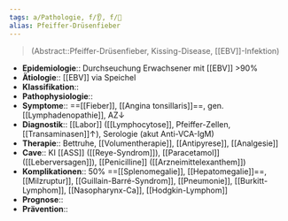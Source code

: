 ```yaml
---
tags: a/Pathologie, f/👂, f/🦠 
alias: Pfeiffer-Drüsenfieber
---
```

> (Abstract::Pfeiffer-Drüsenfieber, Kissing-Disease, [[EBV]]-Infektion)
- **Epidemiologie**:: Durchseuchung Erwachsener mit [[EBV]] >90%
- **Ätiologie**:: [[EBV]] via Speichel
- **Klassifikation**::
- **Pathophysiologie**::
- **Symptome**:: ==[[Fieber]], [[Angina tonsillaris]]==, gen. [[Lymphadenopathie]], AZ↓
- **Diagnostik**:: [[Labor]] ([[Lymphocytose]], Pfeiffer-Zellen, [[Transaminasen]]↑), Serologie (akut Anti-VCA-IgM)
- **Therapie**:: Bettruhe, [[Volumentherapie]], [[Antipyrese]], [[Analgesie]]
- **Cave**:: KI [[ASS]] ([[Reye-Syndrom]]), [[Paracetamol]] ([[Leberversagen]]), [[Penicilline]] ([[Arzneimittelexanthem]])
- **Komplikationen**:: 50% ==[[Splenomegalie]], [[Hepatomegalie]]==, [[Milzruptur]], [[Guillain-Barré-Syndrom]], [[Pneumonie]], [[Burkitt-Lymphom]], [[Nasopharynx-Ca]], [[Hodgkin-Lymphom]]
- **Prognose**::
- **Prävention**::